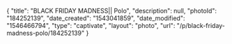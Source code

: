 {
    "title": "BLACK FRIDAY MADNESS|| Polo",
    "description": null,
    "photoId": "184252139",
    "date_created": "1543041859",
    "date_modified": "1546466794",
    "type": "captivate",
    "layout": "photo",
    "url": "\/p\/black-friday-madness-polo\/184252139"
}